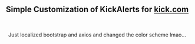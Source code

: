<h2 align=center>Simple Customization of KickAlerts for <a href='https://kick.com' target='_blank'>kick.com</a></h2>

<br>

<p align=center>Just localized bootstrap and axios and changed the color scheme lmao...</p>